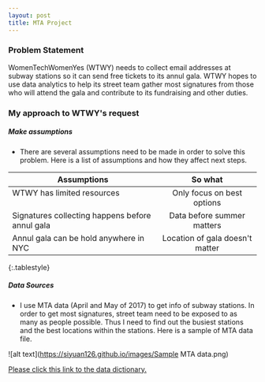 ```yaml
---
layout: post
title: MTA Project
---
```

### Problem Statement
WomenTechWomenYes (WTWY) needs to collect email addresses at subway stations so it can send free tickets to its annul gala. WTWY hopes to use data analytics to help its street team gather most signatures from those who will attend the gala and contribute to its fundraising and other duties.
### My approach to WTWY's request
##### Make assumptions
- There are several assumptions need to be made in order to solve this problem. Here is a list of assumptions and how they affect next steps.

| Assumptions                                    | So what                         |
| -----------------------------------------------|:-------------------------------:|
| WTWY has limited resources                     |   Only focus on best options      |
| Signatures collecting happens before annul gala|   Data before summer matters      |  
| Annul gala can be hold anywhere in NYC         |   Location of gala doesn't matter |    
{:.tablestyle}

##### Data Sources
- I use MTA data (April and May of 2017) to get info of subway stations. In order to get most signatures, street team need to be exposed to as many as people possible. Thus I need to find out the busiest stations and the best locations within the stations. Here is a sample of MTA data file. 

![alt text](https://siyuan126.github.io/images/Sample MTA data.png)

[Please click this link to the data dictionary.]( https://data.ny.gov/api/views/i55r-43gk/files/wvX7ZEZpMrzjwBd2r_ZE3Nl4OLdJFP_t32osotBZPi0?download=true&filename=MTA_Turnstile_Data_DataDictionary.pdf)
